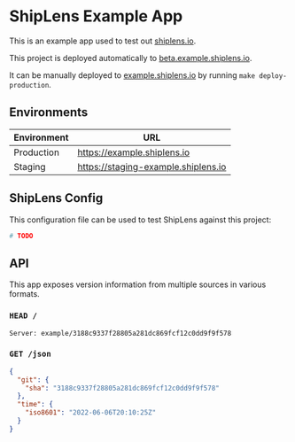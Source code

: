 # ShipLens Example App

This is an example app used to test out [shiplens.io](https://shiplens.io).

This project is deployed automatically to [beta.example.shiplens.io](https://beta.example.shiplens.io).

It can be manually deployed to [example.shiplens.io](https://example.shiplens.io) by running `make deploy-production`.

## Environments

| Environment | URL                                 |
|-------------|-------------------------------------|
| Production  | https://example.shiplens.io         |
| Staging     | https://staging-example.shiplens.io |

## ShipLens Config

This configuration file can be used to test ShipLens against this project:

```yaml
# TODO
```

## API

This app exposes version information from multiple sources in various formats.

### `HEAD /`

```
Server: example/3188c9337f28805a281dc869fcf12c0dd9f9f578
```

### `GET /json`

```json
{
  "git": {
    "sha": "3188c9337f28805a281dc869fcf12c0dd9f9f578"
  },
  "time": {
    "iso8601": "2022-06-06T20:10:25Z"
  }
}
```

